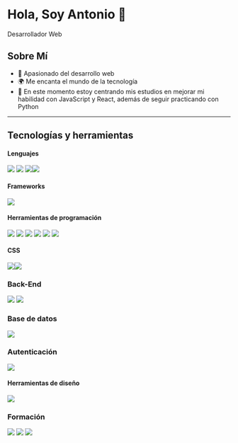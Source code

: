 # Hola, Soy Antonio 👋

Desarrollador Web

## Sobre Mí

- 🖤 Apasionado del desarrollo web
- 🌍 Me encanta el mundo de la tecnología
- 🌱 En este momento estoy centrando mis estudios en mejorar mi habilidad con JavaScript y React, además de seguir practicando con Python

---

## Tecnologías y herramientas

#### Lenguajes
<img src="https://img.shields.io/badge/HTML5-E34F26?style=for-the-badge&logo=html5&logoColor=white">  <img src="https://img.shields.io/badge/CSS3-1572B6?style=for-the-badge&logo=css3&logoColor=white">  <img src="https://img.shields.io/badge/JavaScript-F7DF1E?style=for-the-badge&logo=javascript&logoColor=black"><img src="https://img.shields.io/badge/PYTHON-0656A0?style=for-the-badge&logo=python&logoColor=white">

#### Frameworks
<img src="https://img.shields.io/badge/React-20232A?style=for-the-badge&logo=react&logoColor=61DAFB"> 

#### Herramientas de programación
<img src="https://img.shields.io/badge/GitHub-100000?style=for-the-badge&logo=github&logoColor=white"> <img src="https://img.shields.io/badge/Git-F05032?style=for-the-badge&logo=git&logoColor=white"> <img src="https://img.shields.io/badge/Node.js-43853D?style=for-the-badge&logo=node-dot-js&logoColor=white"> <img src="https://img.shields.io/badge/Insomnia-FF6C37?style=for-the-badge&logo=Insomnia&logoColor=white"> <img src="https://img.shields.io/badge/VSCode-0078D4?style=for-the-badge&logo=visual%20studio%20code&logoColor=white"> <img src="https://img.shields.io/badge/npm-CB3837?style=for-the-badge&logo=npm&logoColor=white"> 

#### CSS
<img src="https://img.shields.io/badge/Sass-CC6699?style=for-the-badge&logo=sass&logoColor=white"><img src="https://img.shields.io/badge/Bootstrap-563D7C?style=for-the-badge&logo=bootstrap&logoColor=white">

### Back-End
<img src="https://img.shields.io/badge/Flask-000000?style=for-the-badge&logo=flask&logoColor=white"> <img src="https://img.shields.io/badge/Python-FFD43B?style=for-the-badge&logo=python&logoColor=blue">

### Base de datos
<img src="https://img.shields.io/badge/MySQL-005C84?style=for-the-badge&logo=mysql&logoColor=white">

### Autenticación
<img src="https://img.shields.io/badge/JWT-000000?style=for-the-badge&logo=JSON%20web%20tokens&logoColor=white">

#### Herramientas de diseño
<img src="https://img.shields.io/badge/Figma-F24E1E?style=for-the-badge&logo=figma&logoColor=white">

### Formación

 <img src="https://img.shields.io/badge/4Geeks%20Academy-0078D7?style=for-the-badge&logo=Color=black">
 <img src="https://img.shields.io/badge/Coursera-0056D2?style=for-the-badge&logo=Coursera&logoColor=white">
 <img src="https://img.shields.io/badge/grow.google-FFFFFF?style=for-the-badge&logo=google&logoColor=black">
